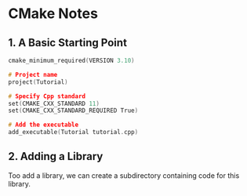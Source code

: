 # CMake Notes
## 1. A Basic Starting Point 
```cpp
cmake_minimum_required(VERSION 3.10)

# Project name
project(Tutorial)

# Specify Cpp standard
set(CMAKE_CXX_STANDARD 11)
set(CMAKE_CXX_STANDARD_REQUIRED True)

# Add the executable
add_executable(Tutorial tutorial.cpp)
```

## 2. Adding a Library
Too add a library, we can create a subdirectory containing  code for this library. 
```cpp


```
<!--stackedit_data:
eyJoaXN0b3J5IjpbLTQ1MjY5MDAyMSwxNDU1NzY0NzU2XX0=
-->